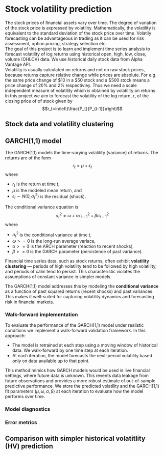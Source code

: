 # Stock volatility prediction
The stock prices of financial assets vary over time. The degree of variation of the stock price is expressed by volatility. Mathematically, the volatility is equivalent to the standard deviation of the stock price over time. Volatily forecasting can be advantageous in trading as it can be used for risk assessment, option pricing, strategy selection etc.
<br>
The goal of this project is to learn and implement time series analysis to forecast volatility of log returns using historical open, high, low, close, volume (OHLCV) data. We use historical daily stock data from Alpha Vantage API.
<br>
Volatility is usually calculated on returns and not on raw stock prices, because returns capture relative change while prices are absolute. For e.g. the same price change of $10 in a $50 stock and a $500 stock means a price change of 20% and 2% respectivley. Thus we need a scale independent measure of volatility which is obtained by volatility on returns. In this project we aim to forecast the volatility of the log return, $r$, of the closing price of of stock given by 
<br>
$$r_t=ln\left(\frac{P_t}{P_{t-1}}\right)$$

## Stock data and volatility clustering

## GARCH(1,1) model
The GARCH(1,1) models the time-varying volatility (variance) of returns. The returns are of the form
$$r_t=\mu+\epsilon_t$$
where 
- $r_t$ is the return at time $t$, 
- $\mu$ is the modeled mean return, and 
- $\epsilon_t \sim N(0,\sigma_t^2)$ is the residual (shock). 

The conditional variance equation is
$$\sigma_t^2=\omega+\alpha\epsilon_{t-1}^2+\beta\sigma_{t-1}^2$$
where
- $\sigma_t^2$ is the conditional variance at time $t$,
- $\omega>=0$ is the long-run average variace,
- $\alpha>=0$ is the ARCH parameter (reaction to recent shocks),
- $\beta>=0$ is the GARCH parameter (persistence of past variance).

Financial time series data, such as stock returns, often exhibit **volatility clustering** — periods of high volatility tend to be followed by high volatility, and periods of calm tend to persist. This characteristic violates the assumptions of constant variance in simpler models.

The GARCH(1,1) model addresses this by modeling the **conditional variance** as a function of past squared returns (recent shocks) and past variances. This makes it well-suited for capturing volatility dynamics and forecasting risk in financial markets.

### Walk-forward implementation
To evaluate the performance of the GARCH(1,1) model under realistic conditions we implement a walk-forward validation framework. In this approach:
- The model is retrained at each step using a moving window of historical data. We walk-forward by one time step at each iteration.
- At each iteration, the model forecasts the next-period volatility based only on data available up to that point.

This method mimics how GARCH models would be used in live financial settings, where future data is unknown. This revents data leakage from future observations and provides a more robust estimate of out-of-sample predictive performance. We store the predicted volatility and the GARCH(1,1) fit parameters $(\mu, \omega, \alpha, \beta)$ at each iteration to evaluate how the model performs over time.

### Model diagnostics

### Error metrics

## Comparison with simpler historical volatitlity (HV) prediction 








